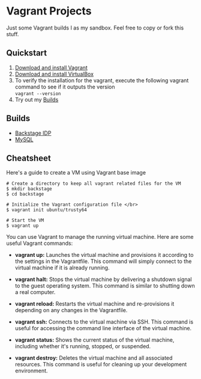 # Vagrant Projects
Just some Vagrant builds I  as my sandbox. Feel free to copy or fork this stuff.

## Quickstart
1. [Download and install Vagrant](https://developer.hashicorp.com/vagrant/install?product_intent=vagrant)
1. [Download and install VirtualBox](https://www.virtualbox.org/wiki/Downloads)
1. To verify the installation for the vagrant, execute the following vagrant command to see if it outputs the version <br/> `vagrant --version`
1. Try out my [Builds](#Builds) 

## Builds
* [Backstage IDP](backstage)
* [MySQL](mysql)

## Cheatsheet
Here's a guide to create a VM using Vagrant base image
```
# Create a directory to keep all vagrant related files for the VM
$ mkdir backstage
$ cd backstage

# Initialize the Vagrant configuration file </br>
$ vagrant init ubuntu/trusty64

# Start the VM
$ vagrant up
```

You can use Vagrant to manage the running virtual machine. Here are some useful Vagrant commands:

* **vagrant up:** Launches the virtual machine and provisions it according to the settings in the Vagrantfile. This command will simply connect to the virtual machine if it is already running.

* **vagrant halt:** Stops the virtual machine by delivering a shutdown signal to the guest operating system. This command is similar to shutting down a real computer.

* **vagrant reload:** Restarts the virtual machine and re-provisions it depending on any changes in the Vagrantfile.

* **vagrant ssh:** Connects to the virtual machine via SSH. This command is useful for accessing the command line interface of the virtual machine.

* **vagrant status:** Shows the current status of the virtual machine, including whether it's running, stopped, or suspended.

* **vagrant destroy:** Deletes the virtual machine and all associated resources. This command is useful for cleaning up your development environment.
